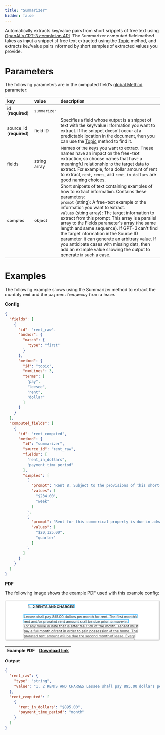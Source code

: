 ```yaml
---
title: "Summarizer"
hidden: false
---
```

Automatically extracts key/value pairs from short snippets of free text using [OpenAI's GPT-3 completion API](https://beta.openai.com/docs/). The Summarizer computed field method takes as input a snippet of free text extracted using the [Topic](doc:topic) method, and extracts key/value pairs informed by short samples of extracted values you provide. 

Parameters
====

The following parameters are in the computed field's [global Method](doc:computed-field-methods#parameters) parameter: 


| key                      | value        | description                                                  |
| :----------------------- | :----------- | :----------------------------------------------------------- |
| id (**required**)        | `summarizer` |                                                              |
| source_id (**required**) | field ID     | Specifies a field whose output is a snippet of text with the key/value information you want to extract. If the snippet doesn't occur at a predictable location in the document, then you can use the [Topic](doc:topic) method to find it. |
| fields                   | string array | Names of the keys you want to extract. These names have an impact on the free-text extraction, so choose names that have a meaningful relationship to the target data to extract. For example, for a dollar amount of rent to extract,  `rent`, `rents`, and `rent_in_dollars` are good naming choices. |
| samples                  | object       | Short snippets of text containing examples of how to extract information. Contains these parameters:<br/>`prompt` (string): A free-text example of the information you want to extract.<br/>`values` (string array):  The target information to extract from this prompt. This array is a parallel array to the Fields parameter's array (the same length and same sequence). If GPT-3 can't find the target information in the Source ID parameter, it can generate an arbitrary value. If you anticipate cases with missing data, then add an example value showing the output to generate in such a case.<br/> |

Examples
====

The following example shows using the Summarizer method to extract the monthly rent and the payment frequency from a lease.

**Config**

```json
{
  "fields": [
    {
      "id": "rent_raw",
      "anchor": {
        "match": {
          "type": "first"
        }
      },
      "method": {
        "id": "topic",
        "numLines": 3,
        "terms": [
          "pay",
          "leesee",
          "rent",
          "dollar"
        ]
      }
    }
  ],
  "computed_fields": [
    {
      "id": "rent_computed",
      "method": {
        "id": "summarizer",
        "source_id": "rent_raw",
        "fields": [
          "rent_in_dollars",
          "payment_time_period"
        ],
        "samples": [
          {
            "prompt": "Rent 8. Subject to the provisions of this short-term Lease, the rent for the Property is $234.00 each and every week (the \"Rent\").",
            "values": [
              "$234.00",
              "week"
            ]
          },
          {
            "prompt": "Rent for this commerical property is due in advance on the ist day of the quarter, at $20,125.00 per quarter, beginning on November 15, 2015, payable to Owner/Agent at 123 Main Blvd., Sacramento, CA 95864. Payments made in person may be delivered to Owner/Agent between the hours of 24/Z.",
            "values": [
              "$20,125.00",
              "quarter"
            ]
          }
        ]
      }
    }
  ]
}
```

**PDF**

The following image shows the example PDF used with this example config:

![Click to enlarge](https://raw.githubusercontent.com/sensible-hq/sensible-docs/main/readme-sync/assets/v0/images/final/summarizer.png)

| Example PDF | [Download link](https://raw.githubusercontent.com/sensible-hq/sensible-docs/main/readme-sync/assets/v0/pdfs/summarizer.pdf) |
| ---------------------- | ------------------------------------------------------------ |

**Output**

```json
{
  "rent_raw": {
    "type": "string",
    "value": "1. 2 RENTS AND CHARGES Lessee shall pay 895.00 dollars per month for rent. The first month’s rent and/or prorated rent amount shall be due prior to move-in."
  },
  "rent_computed": [
    {
      "rent_in_dollars": "$895.00",
      "payment_time_period": "month"
    }
  ]
}
```
